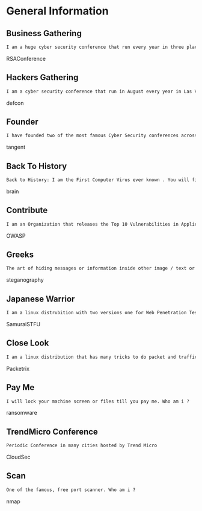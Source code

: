 # General Information

## Business Gathering

```tex
I am a huge cyber security conference that run every year in three places : San Francisco, Singapore and Lately AbuDhabi. Who am I ? No spaces in answering
```

RSAConference

## Hackers Gathering

```tex
I am a cyber security conference that run in August every year in Las Vegas. I am the largest gathering for Hackers in the whole world. No Credit cards, no online booking , Only Cash allowed . Who am I ?
```

defcon

## Founder

```tex
I have founded two of the most famous Cyber Security conferences across the globe in Las Vegas, USA. I am not The Dark Knight. I am The DarK--------?
```

tangent

## Back To History

```tex
Back to History: I am the First Computer Virus ever known . You will find me in your head . My name is ……..?
```

brain

## Contribute

```tex
I am an Organization that releases the Top 10 Vulnerabilities in Application Security . I am ……?
```

OWASP

## Greeks

```tex
The art of hiding messages or information inside other image / text or data
```

steganography

## Japanese Warrior

```tex
I am a linux distrubition with two versions one for Web Penetration Testing and the other for attacking smart grids. What is my smart grid distribution name ?
```

SamuraiSTFU

## Close Look

```tex
I am a linux distribution that has many tricks to do packet and traffic analysis. Who am I ?
```

Packetrix

## Pay Me

```tex
I will lock your machine screen or files till you pay me. Who am i ?
```

ransomware

## TrendMicro Conference

```tex
Periodic Conference in many cities hosted by Trend Micro
```

CloudSec

## Scan

```tex
One of the famous, free port scanner. Who am i ?
```

nmap
